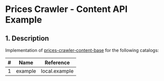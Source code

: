 # Prices Crawler - Content API Example

## 1. Description

Implementation of [prices-crawler-content-base](https://github.com/prices-crawler/content-base) for the following
catalogs:

| #   | Name       | Reference     |
|-----|------------|---------------|
| 1   | example    | local.example |
